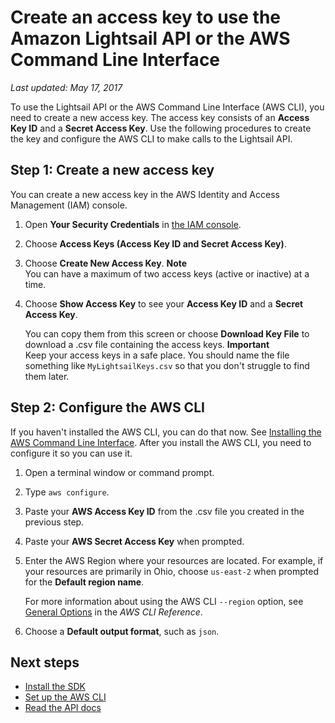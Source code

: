 # Create an access key to use the Amazon Lightsail API or the AWS Command Line Interface<a name="lightsail-how-to-set-up-access-keys-to-use-sdk-api-cli"></a>

 *Last updated: May 17, 2017* 

To use the Lightsail API or the AWS Command Line Interface \(AWS CLI\), you need to create a new access key\. The access key consists of an **Access Key ID** and a **Secret Access Key**\. Use the following procedures to create the key and configure the AWS CLI to make calls to the Lightsail API\.

## Step 1: Create a new access key<a name="set-up-access-keys-create-new-access-key"></a>

You can create a new access key in the AWS Identity and Access Management \(IAM\) console\. 

1. Open **Your Security Credentials** in [the IAM console](https://console.aws.amazon.com/iam/home#/users)\.

1. Choose **Access Keys \(Access Key ID and Secret Access Key\)**\.

1.  Choose **Create New Access Key**\. 
**Note**  
You can have a maximum of two access keys \(active or inactive\) at a time\.

1. Choose **Show Access Key** to see your **Access Key ID** and a **Secret Access Key**\. 

   You can copy them from this screen or choose **Download Key File** to download a \.csv file containing the access keys\.
**Important**  
Keep your access keys in a safe place\. You should name the file something like `MyLightsailKeys.csv` so that you don't struggle to find them later\.

## Step 2: Configure the AWS CLI<a name="set-up-access-keys-"></a>

 If you haven't installed the AWS CLI, you can do that now\. See [Installing the AWS Command Line Interface](http://docs.aws.amazon.com/cli/latest/userguide/installing.html)\. After you install the AWS CLI, you need to configure it so you can use it\. 

1. Open a terminal window or command prompt\.

1. Type `aws configure`\.

1. Paste your **AWS Access Key ID** from the \.csv file you created in the previous step\.

1. Paste your **AWS Secret Access Key** when prompted\.

1. Enter the AWS Region where your resources are located\. For example, if your resources are primarily in Ohio, choose `us-east-2` when prompted for the **Default region name**\.

   For more information about using the AWS CLI `--region` option, see [General Options](http://docs.aws.amazon.com/cli/latest/topic/config-vars.html#general-options) in the *AWS CLI Reference*\.

1. Choose a **Default output format**, such as `json`\.

## Next steps<a name="set-up-access-keys-next-steps"></a>
+  [Install the SDK](https://aws.amazon.com/tools/#sdk) 
+  [Set up the AWS CLI](lightsail-how-to-set-up-and-configure-aws-cli.md) 
+  [Read the API docs](https://docs.aws.amazon.com/lightsail/2016-11-28/api-reference/Welcome.html) 